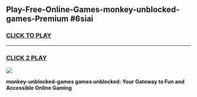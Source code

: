 
## Play-Free-Online-Games-monkey-unblocked-games-Premium #6siai
<h3>
<a href="https://premium.freeplayer.one?title=monkey-unblocked-games&ref=8M">CLICK TO PLAY</a></h3>
<hr>

<h3>
<a href="https://premium.freeplayer.one?title=monkey-unblocked-games&ref=8M">CLICK 2 PLAY</a>
  
</h3>

<a href="https://premium.freeplayer.one?title=monkey-unblocked-games&ref=8M"><img src="https://clearcache.store/games.png"></a>


**monkey-unblocked-games games unblocked: Your Gateway to Fun and Accessible Online Gaming**
